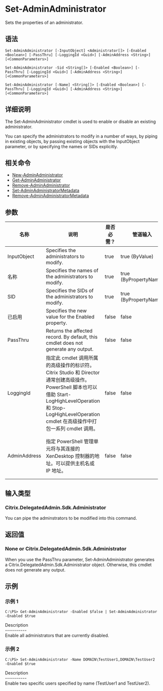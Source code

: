 # Set-AdminAdministrator

Sets the properties of an administrator.

## 语法

    Set-AdminAdministrator [-InputObject] <Administrator[]> [-Enabled <Boolean>] [-PassThru] [-LoggingId <Guid>] [-AdminAddress <String>] [<CommonParameters>]
    
    Set-AdminAdministrator -Sid <String[]> [-Enabled <Boolean>] [-PassThru] [-LoggingId <Guid>] [-AdminAddress <String>] [<CommonParameters>]
    
    Set-AdminAdministrator [-Name] <String[]> [-Enabled <Boolean>] [-PassThru] [-LoggingId <Guid>] [-AdminAddress <String>] [<CommonParameters>]
    

## 详细说明

The Set-AdminAdministrator cmdlet is used to enable or disable an existing administrator.

You can specify the administrators to modify in a number of ways, by piping in existing objects, by passing existing objects with the InputObject parameter, or by specifying the names or SIDs explicitly.

## 相关命令

- [New-AdminAdministrator](New-AdminAdministrator.html)
- [Get-AdminAdministrator](Get-AdminAdministrator.html)
- [Remove-AdminAdministrator](Remove-AdminAdministrator.html)
- [Set-AdminAdministratorMetadata](Set-AdminAdministratorMetadata.html)
- [Remove-AdminAdministratorMetadata](Remove-AdminAdministratorMetadata.html)

## 参数

| 名称           | 说明                                                                                                                                                                     | 是否必需？ | 管道输入                  | 默认值                                   |
| ------------ | ---------------------------------------------------------------------------------------------------------------------------------------------------------------------- | ----- | --------------------- | ------------------------------------- |
| InputObject  | Specifies the administrators to modify.                                                                                                                                | true  | true (ByValue)        |                                       |
| 名称           | Specifies the names of the administrators to modify.                                                                                                                   | true  | true (ByPropertyName) |                                       |
| SID          | Specifies the SIDs of the administrators to modify.                                                                                                                    | true  | true (ByPropertyName) |                                       |
| 已启用          | Specifies the new value for the Enabled property.                                                                                                                      | false | false                 |                                       |
| PassThru     | Returns the affected record. By default, this cmdlet does not generate any output.                                                                                     | false | false                 | False                                 |
| LoggingId    | 指定此 cmdlet 调用所属的高级操作的标识符。 Citrix Studio 和 Director 通常创建高级操作。 PowerShell 脚本也可以借助 Start-LogHighLevelOperation 和 Stop-LogHighLevelOperation cmdlet 在高级操作中打包一系列 cmdlet 调用。 | false | false                 |                                       |
| AdminAddress | 指定 PowerShell 管理单元将与其连接的 XenDesktop 控制器的地址。可以提供主机名或 IP 地址。                                                                                                             | false | false                 | Localhost。一旦有 cmdlet 提供了某个值，此值将变为默认值。 |

## 输入类型

### Citrix.DelegatedAdmin.Sdk.Administrator

You can pipe the adminstrators to be modified into this command.

## 返回值

### None or Citrix.DelegatedAdmin.Sdk.Administrator

When you use the PassThru parameter, Set-AdminAdministrator generates a Citrix.DelegatedAdmin.Sdk.Administrator object. Otherwise, this cmdlet does not generate any output.

## 示例

### 示例 1

    C:\PS> Get-AdminAdministrator -Enabled $false | Set-AdminAdministrator -Enabled $true
    

Description  
\---\---\-----  
Enable all administrators that are currently disabled.

### 示例 2

    C:\PS> Set-AdminAdministrator -Name DOMAIN\TestUser1,DOMAIN\TestUser2 -Enabled $true
    

Description  
\---\---\-----  
Enable two specific users specified by name (TestUser1 and TestUser2).